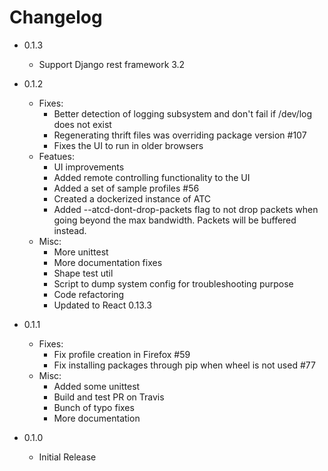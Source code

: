 # Changelog

* 0.1.3
    * Support Django rest framework 3.2

* 0.1.2
    * Fixes:
        * Better detection of logging subsystem and don't fail if /dev/log does not exist
        * Regenerating thrift files was overriding package version #107
        * Fixes the UI to run in older browsers
    * Featues:
        * UI improvements
        * Added remote controlling functionality to the UI
        * Added a set of sample profiles #56
        * Created a dockerized instance of ATC
        * Added --atcd-dont-drop-packets flag to not drop packets when going beyond the max bandwidth. Packets will be buffered instead.
    * Misc:
        * More unittest
        * More documentation fixes
        * Shape test util
        * Script to dump system config for troubleshooting purpose
        * Code refactoring
        * Updated to React 0.13.3

* 0.1.1
    * Fixes:
        * Fix profile creation in Firefox #59
        * Fix installing packages through pip when wheel is not used #77
    * Misc:
        * Added some unittest
        * Build and test PR on Travis
        * Bunch of typo fixes
        * More documentation

* 0.1.0
    * Initial Release
